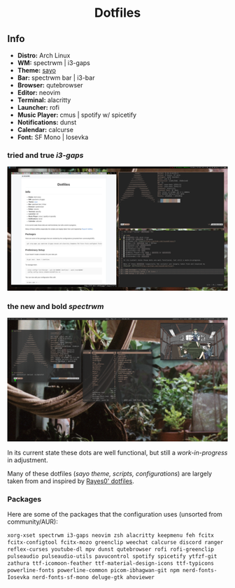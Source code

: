 <h1 align="center">Dotfiles</h1> 

## Info
- <b>Distro:</b> Arch Linux 
- <b>WM:</b> spectrwm | i3-gaps
- <b>Theme:</b> [sayo](https://github.com/rayes0/sayo/)
- <b>Bar:</b> spectrwm bar | i3-bar
- <b>Browser:</b> qutebrowser
- <b>Editor:</b> neovim
- <b>Terminal:</b> alacritty
- <b>Launcher:</b> rofi
- <b>Music Player:</b> cmus | spotify w/ spicetify
- <b>Notifications:</b> dunst
- <b>Calendar:</b> calcurse
- <b>Font:</b> SF Mono | Iosevka

### tried and true *i3-gaps*
![i3](Pictures/previews/i3-workspace-preview.png "i3-gaps")

### the new and bold *spectrwm*
![spectrwm](Pictures/previews/spectrwm-workspace-preview.png "spectrwm")


In its current state these dots are well functional, but still a *work-in-progress* in adjustment.

Many of these dotfiles (*sayo theme, scripts, configurations*) are largely taken from and inspired by
[Rayes0' dotfiles](http://github.com/rayes0/dotfiles).

### Packages
 
Here are some of the packages that the configuration uses (unsorted from community/AUR):

```
xorg-xset spectrwm i3-gaps neovim zsh alacritty keepmenu feh fcitx fcitx-configtool fcitx-mozo greenclip weechat calcurse discord ranger reflex-curses youtube-dl mpv dunst qutebrowser rofi rofi-greenclip pulseaudio pulseaudio-utils pavucontrol spotify spicetify ytfzf-git zathura ttf-icomoon-feather ttf-material-design-icons ttf-typicons powerline-fonts powerline-common picom-ibhagwan-git npm nerd-fonts-Iosevka nerd-fonts-sf-mono deluge-gtk ahoviewer
```

